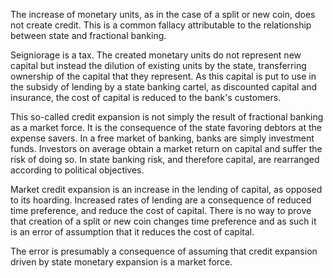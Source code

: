 The increase of monetary units, as in the case of a split or new coin, does not create credit. This is a common fallacy attributable to the relationship between state and fractional banking.

Seigniorage is a tax. The created monetary units do not represent new capital but instead the dilution of existing units by the state, transferring ownership of the capital that they represent. As this capital is put to use in the subsidy of lending by a state banking cartel, as discounted capital and insurance, the cost of capital is reduced to the bank's customers.

This so-called credit expansion is not simply the result of fractional banking as a market force. It is the consequence of the state favoring debtors at the expense savers. In a free market of banking, banks are simply investment funds. Investors on average obtain a market return on capital and suffer the risk of doing so. In state banking risk, and therefore capital, are rearranged according to political objectives.

Market credit expansion is an increase in the lending of capital, as opposed to its hoarding. Increased rates of lending are a consequence of reduced time preference, and reduce the cost of capital. There is no way to prove that creation of a split or new coin changes time preference and as such it is an error of assumption that it reduces the cost of capital.

The error is presumably a consequence of assuming that credit expansion driven by state monetary expansion is a market force.